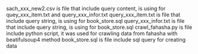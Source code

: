 sach_xxx_new2.csv is file that include query content, is using for quey_xxx_item.txt and query_xxx_infor.txt
query_xxx_item.txt is file that include query string, is using for book_store.sql
query_xxx_infor.txt is file that include query string, is using for book_store.sql
crawl_fahasha.py is file include python script, it was used for crawling data from fahasha with beatifulsoup4 method
book_store.sql is file include sql query for creating data

